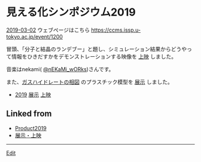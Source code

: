 # 見える化シンポジウム2019

[2019-03-02](2019-03-02.md) 
ウェブページはこちら https://ccms.issp.u-tokyo.ac.jp/event/1200

冒頭、「分子と結晶のランデブー」と題し、シミュレーション結果からどうやって情報をひきだすかをデモンストレーションする映像を [上映](上映.md) しました。

音楽はnekami( [@nEKaMi_wORks](https://twitter.com/nEKaMi_wORks))さんです。

[](https://youtu.be/rSMkwyhxbXg)



また、[ガスハイドレートの相図](ガスハイドレートの相図.md) のプラスチック模型を [展示](展示.md) しました。






* [2019](2019.md) [展示](展示.md) [上映](上映.md) 


## Linked from

* [Product2019](Product2019.md)
* [展示・上映](展示・上映.md)


----
[Edit](https://github.com/vitroid/vitroid.github.io/edit/master/MD/見える化シンポジウム2019.md)
